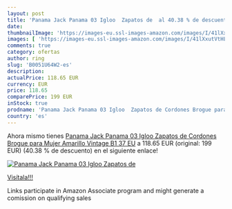 ```yaml
---
layout: post
title: 'Panama Jack Panama 03 Igloo  Zapatos de  al 40.38 % de descuento'
date: 
thumbnailImage: 'https://images-eu.ssl-images-amazon.com/images/I/41lXxutVtHL._SL200_.jpg'
images: [ 'https://images-eu.ssl-images-amazon.com/images/I/41lXxutVtHL._SL200_.jpg' ]
comments: true
category: ofertas
author: ring
slug: 'B0051U64W2-es'
description:
actualPrice: 118.65 EUR
currency: EUR
price: 118.65
comparePrice: 199 EUR
inStock: true
prodname: 'Panama Jack Panama 03 Igloo  Zapatos de Cordones Brogue para Mujer  Amarillo  Vintage B1   37 EU'
country: 'es'
---
```


Ahora mismo tienes [Panama Jack Panama 03 Igloo  Zapatos de Cordones Brogue para Mujer  Amarillo  Vintage B1   37 EU](https://www.amazon.es/dp/B0051U64W2/?tag=tolees-21) a 118.65 EUR (original: 199 EUR) (40.38 %  de descuento) en el siguiente enlace!

[![Panama Jack Panama 03 Igloo  Zapatos de ](https://images-eu.ssl-images-amazon.com/images/I/41lXxutVtHL._SL200_.jpg)](https://www.amazon.es/dp/B0051U64W2/?tag=tolees-21)

[Visítala!!!](https://www.amazon.es/dp/B0051U64W2/?tag=tolees-21)

Links participate in Amazon Associate program and might generate a comission on qualifying sales
